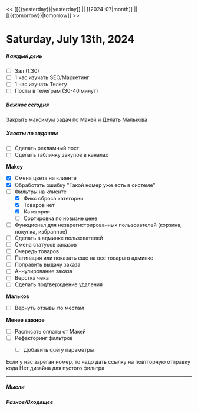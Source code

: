 << [[{{yesterday}}|yesterday]] || [[2024-07|month]] || [[{{tomorrow}}|tomorrow]] >>

# Saturday, July 13th, 2024

##### Каждый день
- [ ] Зал (1:30)
- [ ] 1 час изучать SEO/Маркетинг
- [ ] 1 час изучать Телегу
- [ ] Посты в телеграм  (30-40 минут)
##### Важное сегодня
Закрыть максимум задач по Макей и Делать Малькова

##### Хвосты по задачам
- [ ] Сделать рекламный пост
- [ ] Сделать табличку закупов в каналах

**Makey**
- [x] Смена цвета на клиенте
- [x] Обработать ошибку "Такой номер уже есть в системе"
- [ ] Фильтры на клиенте
	- [x] Фикс сброса категории
	- [x] Товаров нет
	- [x] Категории
	- [ ] Сортировка по новизне цене
- [ ] Функционал для незарегистрированных пользователей (корзина, покупка, избранное)
- [ ] Сделать в админке пользователей
- [ ] Смена статусов заказов
- [ ] Очередь товаров
- [ ] Пагинация или показать еще на все товары в админке
- [ ] Поправить выдачу заказа
- [ ] Аннулирование заказа
- [ ] Верстка чека
- [ ] Сделать подтверждение удаления

**Мальков**
- [ ] Вернуть отзывы по местам

**Менее важное**
- [ ] Расписать оплаты от Макей 
- [ ] Рефакторинг фильтров
	- [ ] Добавить query параметры


Если у нас зареган номер, то надо дать ссылку на повтторную отправку кода
Нет дизайна для пустого фильтра


---

##### Мысли


##### Разное/Входящее
